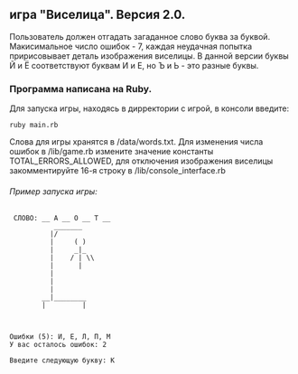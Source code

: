 ## игра "Виселица". Версия 2.0.

Пользователь должен отгадать загаданное слово буква за буквой. Макисимальное число ошибок - 7, каждая неудачная попытка пририсовывает деталь изображения виселицы.
В данной версии буквы Й и Ё соответствуют буквам И и Е, но Ъ и Ь - это разные буквы.

### Программа написана на Ruby.
    
Для запуска игры, находясь в дирректории с игрой, в консоли введите:

    ruby main.rb

Слова для игры хранятся в /data/words.txt. Для изменения числа ошибок в /lib/game.rb измените значение константы TOTAL_ERRORS_ALLOWED, для отключения изображения виселицы закомментируйте 16-я строку в /lib/console_interface.rb

###### Пример запуска игры:

     СЛОВО: __ А __ О __ Т __
               _______
              |/
              |     ( )
              |     _|_
              |    / | \\
              |      |
              |
              |
              |
            __|________
            |         |
    
    
    
    Ошибки (5): И, Е, Л, П, М
    У вас осталось ошибок: 2
    
    Введите следующую букву: К
